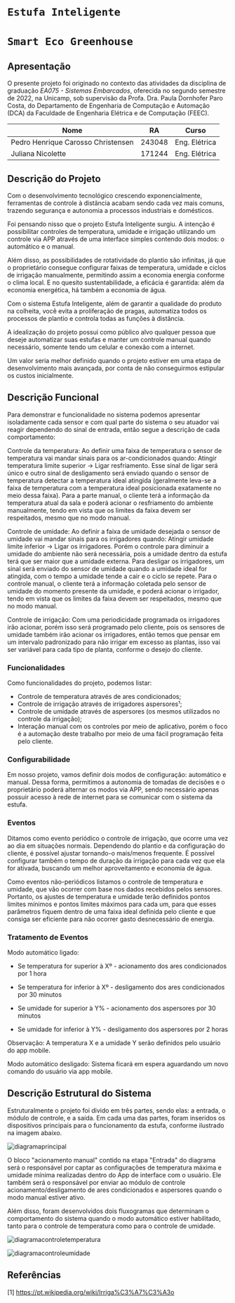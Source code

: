 # `Estufa Inteligente`
# `Smart Eco Greenhouse`

## Apresentação

O presente projeto foi originado no contexto das atividades da disciplina de graduação *EA075 - Sistemas Embarcados*, 
oferecida no segundo semestre de 2022, na Unicamp, sob supervisão da Profa. Dra. Paula Dornhofer Paro Costa, do Departamento de Engenharia de Computação e Automação (DCA) da Faculdade de Engenharia Elétrica e de Computação (FEEC).

|Nome  | RA | Curso|
|--|--|--|
| Pedro Henrique Carosso Christensen  | 243048  | Eng. Elétrica|
| Juliana Nicolette  | 171244  | Eng. Elétrica|


## Descrição do Projeto
Com o desenvolvimento tecnológico crescendo exponencialmente, ferramentas de controle à distância acabam sendo cada vez mais comuns, trazendo segurança e autonomia a processos industriais e domésticos.

Foi pensando nisso que o projeto Estufa Inteligente surgiu. A intenção é possibilitar controles de temperatura, umidade e irrigação utilizando um controle via APP através de uma interface simples contendo dois modos: o automático e o manual.

Além disso, as possibilidades de rotatividade do plantio são infinitas, já que o proprietário consegue configurar faixas de temperatura, umidade e ciclos de irrigação manualmente, permitindo assim a economia energia conforme o clima local. E no quesito sustentabilidade, a eficácia é garantida: além da economia energética, há também a economia de água.

Com o sistema Estufa Inteligente, além de garantir a qualidade do produto na colheita, você evita a proliferação de pragas, automatiza todos os processos de plantio e controla todas as funções à distância.

A idealização do projeto possui como público alvo qualquer pessoa que deseje automatizar suas estufas e manter um controle manual quando necessário, somente tendo um celular e conexão com a internet.

Um valor seria melhor definido quando o projeto estiver em uma etapa de desenvolvimento mais avançada, por conta de não conseguirmos estipular os custos inicialmente. 

## Descrição Funcional
Para demonstrar e funcionalidade no sistema podemos apresentar isoladamente cada sensor e com qual parte do sistema o seu atuador vai reagir dependendo do sinal de entrada, então segue a descrição de cada comportamento:

Controle da temperatura: Ao definir uma faixa de temperatura o sensor de temperatura vai mandar sinais para os ar-condicionados quando:  Atingir temperatura limite superior -> Ligar resfriamento. Esse sinal de ligar será único e outro sinal de desligamento será enviado quando o sensor de temperatura detectar a temperatura ideal atingida (geralmente leva-se a faixa de temperatura com a temperatura ideal posicionada exatamente no meio dessa faixa).
Para a parte manual, o cliente terá a informação da temperatura atual da sala e poderá acionar o resfriamento do ambiente manualmente, tendo em vista que os limites da faixa devem ser respeitados, mesmo que no modo manual.

Controle de umidade: Ao definir a faixa de umidade desejada o sensor de umidade vai mandar sinais para os irrigadores quando: Atingir umidade limite inferior -> Ligar os irrigadores. Porém o controle para diminuir a umidade do ambiente não será necessária, pois a umidade dentro da estufa terá que ser maior que a umidade externa. Para desligar os irrigadores, um sinal será enviado do sensor de umidade quando a umidade ideal for atingida, com o tempo a umidade tende a cair e o ciclo se repete.
Para o controle manual, o cliente terá a informação coletada pelo sensor de umidade do momento presente da umidade, e poderá acionar o irrigador, tendo em vista que os limites da faixa devem ser respeitados, mesmo que no modo manual.

Controle de irrigação: Com uma periodicidade programada os irrigadores irão acionar, porém isso será programado pelo cliente, pois os sensores de umidade também irão acionar os irrigadores, então temos que pensar em um intervalo padronizado para não irrigar em excesso as plantas, isso vai ser variável para cada tipo de planta, conforme o desejo do cliente.


### Funcionalidades
Como funcionalidades do projeto, podemos listar:
- Controle de temperatura através de ares condicionados;
- Controle de irrigação através de irrigadores aspersores¹;  
- Controle de umidade através de aspersores (os mesmos utilizados no controle da irrigação);
- Interação manual com os controles por meio de aplicativo, porém o foco é a automação deste trabalho por meio de uma fácil programação feita pelo cliente.

### Configurabilidade
Em nosso projeto, vamos definir dois modos de configuração: automático e manual. Dessa forma, permitimos a autonomia de tomadas de decisões e o proprietário poderá alternar os modos via APP, sendo necessário apenas possuir acesso à rede de internet para se comunicar com o sistema da estufa.

### Eventos
Ditamos como evento periódico o controle de irrigação, que ocorre uma vez ao dia em situações normais. Dependendo do plantio e da configuração do cliente, é possível ajustar tornando-o mais/menos frequente. É possível configurar também o tempo de duração da irrigação para cada vez que ela for ativada, buscando um melhor aproveitamento e economia de água.

Como eventos não-periódicos listamos o controle de temperatura e umidade, que vão ocorrer com base nos dados recebidos pelos sensores. Portanto, os ajustes de temperatura e umidade terão definidos pontos limites mínimos e pontos limites máximos para cada um, para que esses parâmetros fiquem dentro de uma faixa ideal definida pelo cliente e que consiga ser eficiente para não ocorrer gasto desnecessário de energia.


### Tratamento de Eventos
Modo automático ligado:

  - Se temperatura for superior à Xº - acionamento dos ares condicionados por 1 hora
  
  - Se temperatura for inferior à Xº - desligamento dos ares condicionados por 30 minutos
  
  - Se umidade for superior à Y% - acionamento dos aspersores por 30 minutos
  
  - Se umidade for inferior à Y% - desligamento dos aspersores por 2 horas

Observação: A temperatura X e a umidade Y serão definidos pelo usuário do app mobile.

Modo automático desligado: Sistema ficará em espera aguardando um novo comando do usuário via app mobile.


## Descrição Estrutural do Sistema
Estruturalmente o projeto foi divido em três partes, sendo elas: a entrada, o módulo de controle, e a saída. Em cada uma das partes, foram inseridos os dispositivos principais para o funcionamento da estufa, conforme ilustrado na imagem abaixo.

![diagramaprincipal](https://user-images.githubusercontent.com/113607245/191366997-67bf3240-c23d-4b10-90c9-e71ffb440ee0.png)

O bloco "acionamento manual" contido na etapa "Entrada" do diagrama será o responsável por captar as configurações de temperatura máxima e umidade mínima realizadas dentro do App de interface com o usuário. Ele também será o responsável por enviar ao módulo de controle acionamento/desligamento de ares condicionados e aspersores quando o modo manual estiver ativo.

Além disso, foram desenvolvidos dois fluxogramas que determinam o comportamento do sistema quando o modo automático estiver habilitado, tanto para o controle de temperatura como para o controle de umidade.

![diagramacontroletemperatura](https://user-images.githubusercontent.com/113607245/191367051-de9a27ac-5c74-43c3-bffc-4759951f76da.png)

![diagramacontroleumidade](https://user-images.githubusercontent.com/113607245/191367053-6f095790-2c18-4e20-9bbc-e61497113d34.png)



## Referências
[1] https://pt.wikipedia.org/wiki/Irriga%C3%A7%C3%A3o
